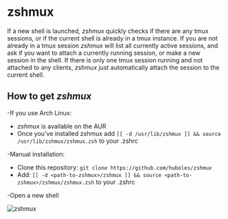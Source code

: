 # zshmux

If a new shell is launched, *zshmux* quickly checks if there are any tmux sessions, or if the current shell is already in a tmux instance.
If you are not already in a tmux session *zshmux* will list all currently active sessions, and ask if you want to attach a currently running session, or make a new session in the shell.
If there is only one tmux session running and not attached to any clients, *zshmux* just automatically attach the session to the current shell.


## How to get *zshmux*

-If you use Arch Linux:
  - *zshmux* is available on the AUR
  - Once you've installed zshmux add `[[ -d /usr/lib/zshmux ]] && source /usr/lib/zshmux/zshmux.zsh` to your .zshrc

-Manual installation:
  - Clone this repository: `git clone https://github.com/huboles/zshmux`
  - Add: `[[ -d <path-to-zshmux>/zshmux ]] && source <path-to-zshmux>/zshmux/zshmux.zsh` to your .zshrc
  
-Open a new shell


![zshmux](https://user-images.githubusercontent.com/80217378/193707327-9d0b533e-d3e2-4c06-b2b7-4ea1ffcd5f07.gif)
